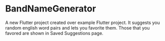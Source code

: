 # BandNameGenerator

A new Flutter project created over example Flutter project.
It suggests you random english word pairs and lets you favorite them. 
Those that you favored are shown in Saved Suggestions page.
